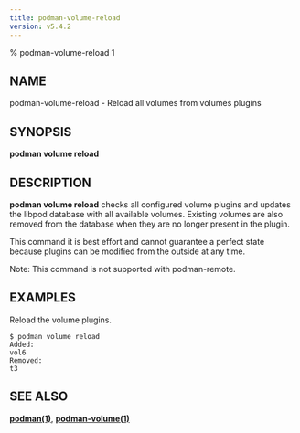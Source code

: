 ```yaml
---
title: podman-volume-reload
version: v5.4.2
---
```


% podman-volume-reload 1

## NAME
podman\-volume\-reload - Reload all volumes from volumes plugins

## SYNOPSIS
**podman volume reload**

## DESCRIPTION

**podman volume reload** checks all configured volume plugins and updates the libpod database with all available volumes.
Existing volumes are also removed from the database when they are no longer present in the plugin.

This command it is best effort and cannot guarantee a perfect state because plugins can be modified from the outside at any time.

Note: This command is not supported with podman-remote.

## EXAMPLES

Reload the volume plugins.
```
$ podman volume reload
Added:
vol6
Removed:
t3
```

## SEE ALSO
**[podman(1)](podman.1.md)**, **[podman-volume(1)](podman-volume.1.md)**
